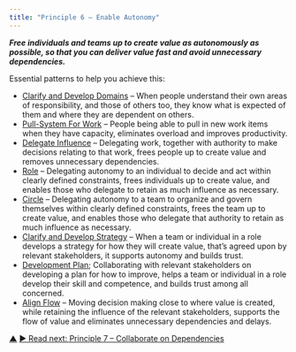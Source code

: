 ```yaml
---
title: "Principle 6 – Enable Autonomy"
---
```




**_Free individuals and teams up to create value as autonomously as possible, so that you can deliver value fast and avoid unnecessary dependencies._**

Essential patterns to help you achieve this:

-   [Clarify and Develop Domains](clarify-and-develop-domains.html) – When people understand their own areas of responsibility, and those of others too, they know what is expected of them and where they are dependent on others.
-   [Pull-System For Work](pull-system-for-work.html) – People being able to pull in new work items when they have capacity, eliminates overload and improves productivity.
-   [Delegate Influence](delegate-influence.html) – Delegating work, together with authority to make decisions relating to that work, frees people up to create value and removes unnecessary dependencies. 
-   [Role](role.html) – Delegating autonomy to an individual to decide and act within clearly defined constraints, frees individuals up to create value, and enables those who delegate to retain as much influence as necessary. 
-   [Circle](circle.html) – Delegating autonomy to a team to organize and govern themselves within clearly defined constraints, frees the team up to create value, and enables those who delegate that authority to retain as much influence as necessary.
-   [Clarify and Develop Strategy](clarify-and-develop-strategy.html) – When a team or individual in a role develops a strategy for how they will create value, that’s agreed upon by relevant stakeholders, it supports autonomy and builds trust.
-   [Development Plan](development-plan.html); Collaborating with relevant stakeholders on developing a plan for how to improve, helps a team or individual in a role develop their skill and competence, and builds trust among all concerned.
-   [Align Flow](align-flow.html) – Moving decision making close to where value is created, while retaining the influence of the relevant stakeholders, supports the flow of value and eliminates unnecessary dependencies and delays.



<div class="bottom-nav">
<a href="structure.html" title="Up: Two Principles for Structure">▲</a> <a href="collaborate-on-dependencies.html" title="Read next: Principle 7 – Collaborate on Dependencies">▶ Read next: Principle 7 – Collaborate on Dependencies</a>
</div>


<script type="text/javascript">
Mousetrap.bind('g n', function() {
    window.location.href = 'collaborate-on-dependencies.html';
    return false;
});
</script>

